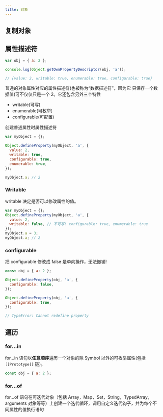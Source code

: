 ```yaml
---
title: 对象
---
```


## 复制对象

## 属性描述符

```js
var obj = { a: 2 };

console.log(Object.getOwnPropertyDescriptor(obj, 'a'));

// {value: 2, writable: true, enumerable: true, configurable: true}
```

普通的对象属性对应的属性描述符(也被称为“数据描述符”，因为它 只保存一个数据值)可不仅仅只是一个 2。它还包含另外三个特性

- writable(可写)
- enumerable(可枚举)
- configurable(可配置)

创建普通属性时属性描述符

```js
var myObject = {};

Object.defineProperty(myObject, 'a', {
  value: 2,
  writable: true,
  configurable: true,
  enumerable: true,
});

myObject.a; // 2
```

### Writable

writable 决定是否可以修改属性的值。

```js
var myObject = {};
Object.defineProperty(myObject, 'a', {
  value: 2,
  writable: false, // 不可写! configurable: true, enumerable: true
});
myObject.a = 3;
myObject.a; // 2
```

### configurable

把 configurable 修改成 false 是单向操作，无法撤销!

```js
const obj = { a: 2 };

Object.defineProperty(obj, 'a', {
  configurable: false,
});

Object.defineProperty(obj, 'a', {
  configurable: true,
});

// TypeError: Cannot redefine property
```

## 遍历

### for...in

for...in 语句以**任意顺序**遍历一个对象的除 Symbol 以外的可枚举属性(包括 `[[Prototype]]` 链)。

```js
const obj = { a: 2 };
```

### for...of

for...of 语句在可迭代对象（包括 Array，Map，Set，String，TypedArray，arguments 对象等等）上创建一个迭代循环，调用自定义迭代钩子，并为每个不同属性的值执行语句
